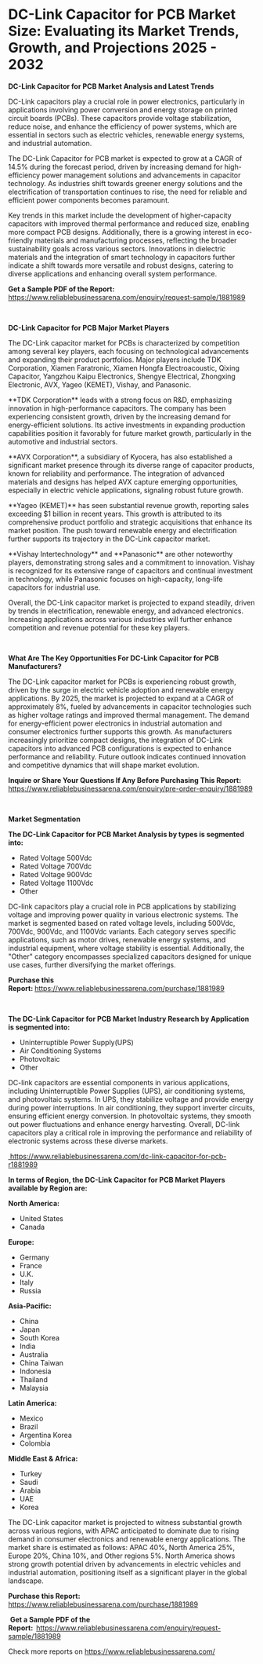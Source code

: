 <p><h1>DC-Link Capacitor for PCB Market Size: Evaluating its Market Trends, Growth, and Projections 2025 - 2032</h1></p><p><strong>DC-Link Capacitor for PCB Market Analysis and Latest Trends</strong></p>
<p><p>DC-Link capacitors play a crucial role in power electronics, particularly in applications involving power conversion and energy storage on printed circuit boards (PCBs). These capacitors provide voltage stabilization, reduce noise, and enhance the efficiency of power systems, which are essential in sectors such as electric vehicles, renewable energy systems, and industrial automation.</p><p>The DC-Link Capacitor for PCB market is expected to grow at a CAGR of 14.5% during the forecast period, driven by increasing demand for high-efficiency power management solutions and advancements in capacitor technology. As industries shift towards greener energy solutions and the electrification of transportation continues to rise, the need for reliable and efficient power components becomes paramount.</p><p>Key trends in this market include the development of higher-capacity capacitors with improved thermal performance and reduced size, enabling more compact PCB designs. Additionally, there is a growing interest in eco-friendly materials and manufacturing processes, reflecting the broader sustainability goals across various sectors. Innovations in dielectric materials and the integration of smart technology in capacitors further indicate a shift towards more versatile and robust designs, catering to diverse applications and enhancing overall system performance.</p></p>
<p><strong>Get a Sample PDF of the Report:&nbsp;</strong> <a href="https://www.reliablebusinessarena.com/enquiry/request-sample/1881989?utm_campaign=3535&utm_medium=2&utm_source=Github&utm_content=ia&utm_term=07042025&utm_id=dc-link-capacitor-for-pcb">https://www.reliablebusinessarena.com/enquiry/request-sample/1881989</a></p>
<p>&nbsp;</p>
<p><strong>DC-Link Capacitor for PCB Major Market Players</strong></p>
<p><p>The DC-Link capacitor market for PCBs is characterized by competition among several key players, each focusing on technological advancements and expanding their product portfolios. Major players include TDK Corporation, Xiamen Faratronic, Xiamen Hongfa Electroacoustic, Qixing Capacitor, Yangzhou Kaipu Electronics, Shengye Electrical, Zhongxing Electronic, AVX, Yageo (KEMET), Vishay, and Panasonic.</p><p>**TDK Corporation** leads with a strong focus on R&D, emphasizing innovation in high-performance capacitors. The company has been experiencing consistent growth, driven by the increasing demand for energy-efficient solutions. Its active investments in expanding production capabilities position it favorably for future market growth, particularly in the automotive and industrial sectors.</p><p>**AVX Corporation**, a subsidiary of Kyocera, has also established a significant market presence through its diverse range of capacitor products, known for reliability and performance. The integration of advanced materials and designs has helped AVX capture emerging opportunities, especially in electric vehicle applications, signaling robust future growth.</p><p>**Yageo (KEMET)** has seen substantial revenue growth, reporting sales exceeding $1 billion in recent years. This growth is attributed to its comprehensive product portfolio and strategic acquisitions that enhance its market position. The push toward renewable energy and electrification further supports its trajectory in the DC-Link capacitor market.</p><p>**Vishay Intertechnology** and **Panasonic** are other noteworthy players, demonstrating strong sales and a commitment to innovation. Vishay is recognized for its extensive range of capacitors and continual investment in technology, while Panasonic focuses on high-capacity, long-life capacitors for industrial use.</p><p>Overall, the DC-Link capacitor market is projected to expand steadily, driven by trends in electrification, renewable energy, and advanced electronics. Increasing applications across various industries will further enhance competition and revenue potential for these key players.</p></p>
<p>&nbsp;</p>
<p><strong>What Are The Key Opportunities For DC-Link Capacitor for PCB Manufacturers?</strong></p>
<p><p>The DC-Link capacitor market for PCBs is experiencing robust growth, driven by the surge in electric vehicle adoption and renewable energy applications. By 2025, the market is projected to expand at a CAGR of approximately 8%, fueled by advancements in capacitor technologies such as higher voltage ratings and improved thermal management. The demand for energy-efficient power electronics in industrial automation and consumer electronics further supports this growth. As manufacturers increasingly prioritize compact designs, the integration of DC-Link capacitors into advanced PCB configurations is expected to enhance performance and reliability. Future outlook indicates continued innovation and competitive dynamics that will shape market evolution.</p></p>
<p><strong>Inquire or Share Your Questions If Any Before Purchasing This Report:</strong> <a href="https://www.reliablebusinessarena.com/enquiry/pre-order-enquiry/1881989?utm_campaign=3535&utm_medium=2&utm_source=Github&utm_content=ia&utm_term=07042025&utm_id=dc-link-capacitor-for-pcb">https://www.reliablebusinessarena.com/enquiry/pre-order-enquiry/1881989</a></p>
<p>&nbsp;</p>
<p><strong>Market Segmentation</strong></p>
<p><strong>The DC-Link Capacitor for PCB Market Analysis by types is segmented into:</strong></p>
<p><ul><li>Rated Voltage 500Vdc</li><li>Rated Voltage 700Vdc</li><li>Rated Voltage 900Vdc</li><li>Rated Voltage 1100Vdc</li><li>Other</li></ul></p>
<p><p>DC-link capacitors play a crucial role in PCB applications by stabilizing voltage and improving power quality in various electronic systems. The market is segmented based on rated voltage levels, including 500Vdc, 700Vdc, 900Vdc, and 1100Vdc variants. Each category serves specific applications, such as motor drives, renewable energy systems, and industrial equipment, where voltage stability is essential. Additionally, the "Other" category encompasses specialized capacitors designed for unique use cases, further diversifying the market offerings.</p></p>
<p><strong>Purchase this Report:&nbsp;</strong><a href="https://www.reliablebusinessarena.com/purchase/1881989?utm_campaign=3535&utm_medium=2&utm_source=Github&utm_content=ia&utm_term=07042025&utm_id=dc-link-capacitor-for-pcb">https://www.reliablebusinessarena.com/purchase/1881989</a></p>
<p>&nbsp;</p>
<p><strong>The DC-Link Capacitor for PCB Market Industry Research by Application is segmented into:</strong></p>
<p><ul><li>Uninterruptible Power Supply(UPS)</li><li>Air Conditioning Systems</li><li>Photovoltaic</li><li>Other</li></ul></p>
<p><p>DC-link capacitors are essential components in various applications, including Uninterruptible Power Supplies (UPS), air conditioning systems, and photovoltaic systems. In UPS, they stabilize voltage and provide energy during power interruptions. In air conditioning, they support inverter circuits, ensuring efficient energy conversion. In photovoltaic systems, they smooth out power fluctuations and enhance energy harvesting. Overall, DC-link capacitors play a critical role in improving the performance and reliability of electronic systems across these diverse markets.</p></p>
<p><a href="https://www.reliablebusinessarena.com/dc-link-capacitor-for-pcb-r1881989?utm_campaign=3535&utm_medium=2&utm_source=Github&utm_content=ia&utm_term=07042025&utm_id=dc-link-capacitor-for-pcb">&nbsp;https://www.reliablebusinessarena.com/dc-link-capacitor-for-pcb-r1881989</a></p>
<p><strong>In terms of Region, the DC-Link Capacitor for PCB Market Players available by Region are:</strong></p>
<p>
    <p> <strong> North America: </strong>
        <ul>
            <li>United States</li>
            <li>Canada</li>
        </ul>
        </p> 
    <p> <strong> Europe: </strong>
        <ul>
            <li>Germany</li>
            <li>France</li>
            <li>U.K.</li>
            <li>Italy</li>
            <li>Russia</li>
        </ul>
        </p> 
    <p> <strong> Asia-Pacific: </strong>
        <ul>
            <li>China</li>
            <li>Japan</li>
            <li>South Korea</li>
            <li>India</li>
            <li>Australia</li>
            <li>China Taiwan</li>
            <li>Indonesia</li>
            <li>Thailand</li>
            <li>Malaysia</li>
        </ul>
        </p> 
    <p> <strong> Latin America: </strong>
        <ul>
            <li>Mexico</li>
            <li>Brazil</li>
            <li>Argentina Korea</li>
            <li>Colombia</li>
        </ul>
        </p> 
    <p> <strong> Middle East & Africa: </strong>
        <ul>
            <li>Turkey</li>
            <li>Saudi</li>
            <li>Arabia</li>
            <li>UAE</li>
            <li>Korea</li>
        </ul>
    </p>
    </p>
<p><p>The DC-Link capacitor market is projected to witness substantial growth across various regions, with APAC anticipated to dominate due to rising demand in consumer electronics and renewable energy applications. The market share is estimated as follows: APAC 40%, North America 25%, Europe 20%, China 10%, and Other regions 5%. North America shows strong growth potential driven by advancements in electric vehicles and industrial automation, positioning itself as a significant player in the global landscape.</p></p>
<p><strong>Purchase this Report: </strong><a href="https://www.reliablebusinessarena.com/purchase/1881989?utm_campaign=3535&utm_medium=2&utm_source=Github&utm_content=ia&utm_term=07042025&utm_id=dc-link-capacitor-for-pcb">https://www.reliablebusinessarena.com/purchase/1881989</a></p>
<p>&nbsp;<strong>Get a Sample PDF of the Report:&nbsp;&nbsp;</strong><a href="https://www.reliablebusinessarena.com/enquiry/request-sample/1881989?utm_campaign=3535&utm_medium=2&utm_source=Github&utm_content=ia&utm_term=07042025&utm_id=dc-link-capacitor-for-pcb">https://www.reliablebusinessarena.com/enquiry/request-sample/1881989</a></p>
<p><strong></strong></p>
<p>Check more reports on <a href="https://www.reliablebusinessarena.com/?utm_campaign=3535&utm_medium=2&utm_source=Github&utm_content=ia&utm_term=07042025&utm_id=dc-link-capacitor-for-pcb">https://www.reliablebusinessarena.com/</a></p>